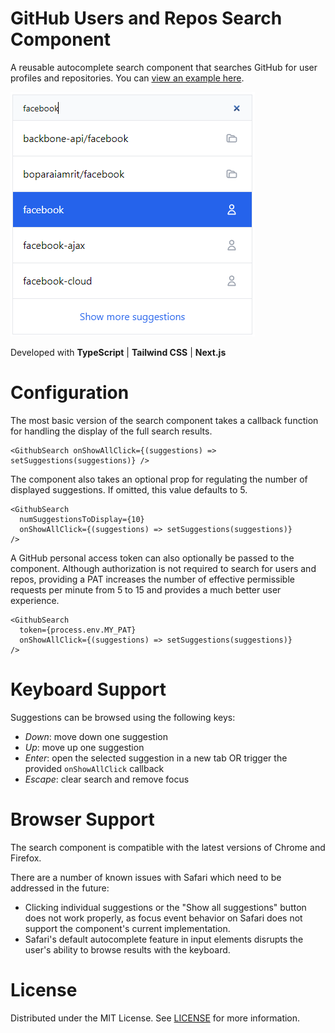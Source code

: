 # GitHub Users and Repos Search Component

A reusable autocomplete search component that searches GitHub for user profiles and repositories. You can [view an example here](https://62fc7d7980638162375fd456--reliable-smakager-6316f8.netlify.app/).

![GitHub search component](/assets/github_search_screenshot.png)

Developed with **TypeScript** | **Tailwind CSS** | **Next.js**

# Configuration
The most basic version of the search component takes a callback function for handling the display of the full search results. 

```JS
<GithubSearch onShowAllClick={(suggestions) => setSuggestions(suggestions)} />
```

The component also takes an optional prop for regulating the number of displayed suggestions. If omitted, this value defaults to 5.

```JS
<GithubSearch 
  numSuggestionsToDisplay={10}
  onShowAllClick={(suggestions) => setSuggestions(suggestions)} 
/>
```

A GitHub personal access token can also optionally be passed to the component. Although authorization is not required to search for users and repos, providing a PAT increases the number of effective permissible requests per minute from 5 to 15 and provides a much better user experience.

```JS
<GithubSearch 
  token={process.env.MY_PAT}
  onShowAllClick={(suggestions) => setSuggestions(suggestions)} 
/>
```

# Keyboard Support
Suggestions can be browsed using the following keys:
- *Down*: move down one suggestion
- *Up*: move up one suggestion
- *Enter*: open the selected suggestion in a new tab OR trigger the provided `onShowAllClick` callback
- *Escape*: clear search and remove focus


# Browser Support
The search component is compatible with the latest versions of Chrome and Firefox.

There are a number of known issues with Safari which need to be addressed in the future:
- Clicking individual suggestions or the "Show all suggestions" button does not work properly, as focus event behavior on Safari does not support the component's current implementation.
- Safari's default autocomplete feature in input elements disrupts the user's ability to browse results with the keyboard.

# License
Distributed under the MIT License. See [LICENSE](https://github.com/MatthewBerglund/github-autocomplete-search-component/LICENSE.txt) for more information.